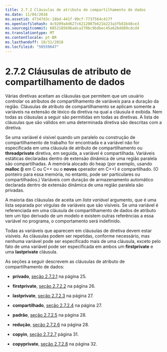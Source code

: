 ```yaml
---
title: 2.7.2 Cláusulas de atributo de compartilhamento de dados
ms.date: 11/04/2016
ms.assetid: 47347d3c-18bd-441f-99cf-7737564c417f
ms.openlocfilehash: 4c9209a4d627c6212087b621b223a3fb81b48ce3
ms.sourcegitcommit: 6052185696adca270bc9bdbec45a626dd89cdcdd
ms.translationtype: MT
ms.contentlocale: pt-BR
ms.lasthandoff: 10/31/2018
ms.locfileid: "50559647"
---
```

# <a name="272-data-sharing-attribute-clauses"></a>2.7.2 Cláusulas de atributo de compartilhamento de dados

Várias diretivas aceitam as cláusulas que permitem que um usuário controlar os atributos de compartilhamento de variáveis para a duração da região. Cláusulas de atributo de compartilhamento se aplicam somente a variáveis na extensão de léxico da diretiva na qual a cláusula é exibida. Nem todas as cláusulas a seguir são permitidas em todas as diretivas. A lista de cláusulas que são válidos em uma determinada diretiva são descritas com a diretiva.

Se uma variável é visível quando um paralelo ou construção de compartilhamento de trabalho for encontrada e a variável não for especificada em uma cláusula de atributo de compartilhamento ou **threadprivate** diretiva, em seguida, a variável é compartilhada. Variáveis estáticas declaradas dentro de extensão dinâmica de uma região paralela são compartilhadas. A memória alocado do heap (por exemplo, usando **malloc ()** em C ou C++ ou o **novos** operador em C++) é compartilhado. (O ponteiro para essa memória, no entanto, pode ser particulares ou compartilhados.) Variáveis com duração de armazenamento automático declarada dentro de extensão dinâmica de uma região paralela são privadas.

A maioria das cláusulas de aceita um *lista variável* argumento, que é uma lista separada por vírgulas de variáveis que são visíveis. Se uma variável é referenciada em uma cláusula de compartilhamento de dados de atributo tem um tipo derivado de um modelo e existem outras referências a essa variável no programa, o comportamento será indefinido.

Todas as variáveis que aparecem em cláusulas de diretiva devem estar visíveis. As cláusulas podem ser repetidas, conforme necessário, mas nenhuma variável pode ser especificado mais de uma cláusula, exceto pelo fato de uma variável pode ser especificada em ambos um **firstprivate** e uma **lastprivate** cláusula.

As seções a seguir descrevem as cláusulas de atributo de compartilhamento de dados:

- **privado**, [seção 2.7.2.1](../../parallel/openmp/2-7-2-1-private.md) na página 25.

- **firstprivate**, [seção 2.7.2.2](../../parallel/openmp/2-7-2-2-firstprivate.md) na página 26.

- **lastprivate**, [seção 2.7.2.3](../../parallel/openmp/2-7-2-3-lastprivate.md) na página 27.

- **compartilhado**, [seção 2.7.2.4](../../parallel/openmp/2-7-2-4-shared.md) na página 27.

- **padrão**, [seção 2.7.2.5](../../parallel/openmp/2-7-2-5-default.md) na página 28.

- **redução**, [seção 2.7.2.6](../../parallel/openmp/2-7-2-6-reduction.md) na página 28.

- **copyin**, [seção 2.7.2.7](../../parallel/openmp/2-7-2-7-copyin.md) página 31.

- **copyprivate**, [seção 2.7.2.8](../../parallel/openmp/2-7-2-8-copyprivate.md) na página 32.